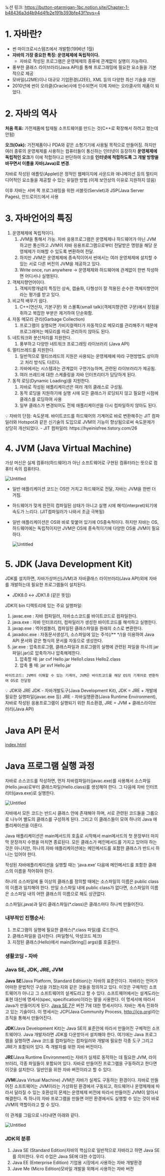 노션 링크: https://button-ptarmigan-1bc.notion.site/Chapter-1-b48436a3d4b94d4fb2e191b393bfe43f?pvs=4
# 1. 자바란?

- 썬 마이크로시스템즈에서 개발함(1996년 1월)
- **자바의 가장 중요한 특징: 운영체제에 독립적이다.**
    - 자바로 작성된 프로그램은 운영체제의 종류에 관계없이 실행이 가능하다.
- 풍부한 클래스 라이브러리(Java API)를 통해 프로그래밍에 필요한 요소들을 기본적으로 제공
- 모바일(J2ME)이나 대규모 기업환경(J2EE), XML 등의 다양한 최신 기술을 지원
- 2010년에 썬이 오라클(Oracle)사에 인수되면서 이제 자바는 오라클사의 제품이 되었다.

# 2. 자바의 역사

**처음 목표:** 가전제품에 탑재될 소프트웨어를 만드는 것(C++로 확장해서 하려고 했는데 안됨)

**오크(Oak):** 가전제품이나 PDA와 같은 소형기기에 사용될 목적으로 만들어짐. 하지만 여러 종류의 운영체제를 사용하는 컴퓨터들이 통신하는 인터넷이 등장하자 **운영체제에 독립적인 오크**가 이에 적합하다고 판단하여 오크를 **인터넷에 적합하도록 그 개발 방향을 바꾸면서 이름을 자바(Java)로 변경**.

자바로 작성된 애플릿(Applet)은 정적인 웹페이지에 사운드와 애니메이션 등의 멀티미디어적인 요소들을 제공할 수 있는 유일한 방법 (이제 보안상의 이유로 지원하지 않음)

이후 자바는 서버 쪽 프로그래밍을 위한 서블릿(Servlet)과 JSP(Java Server Pages), 안드로이드에서 사용

# 3. 자바언어의 특징

1. 운영체제에 독립적이다.
    1. JVM을 통해서 가능. 자바 응용프로그램은 운영체제나 하드웨어가 아닌 JVM하고만 통신하고 JVM이 자바 응용프로그램으로부터 전달받은 명령을 해당 운영체제가 이해할 수 있도록 변환하여 전달.
    2. 하지만 JVM은 운영체제에 종속적이어서 썬에서는 여러 운영체제에 설치할 수 있는 서로 다른 버전의 JVM을 제공하고 있다.
    3. Write once, run anywhere → 운영체제와 하드웨어에 관계없이 한번 작성하면 어디서나 실행된다.
2. 객체지향언어이다.
    1. 객체지향개념의 특징인 상속, 캡슐화, 다형성이 잘 적용된 순수한 객체지향언어라는 평가를 받고 있다.
3. 비교적 배우기 쉽다.
    1. C++(연산자, 기본구문) 와 스몰톡(small talk)(객체지향관련 구문)에서 장점을 취하고 복잡한 부분은 제거하여 단순화함.
4. 자동 메모리 관리(Garbage Collection)
    1. 프로그램이 실행되면 가비지컬렉터가 자동적으로 메모리를 관리해주기 때문에 프로그래머는 메모리를 따로 관리하지 않아도 된다.
5. 네트워크와 분산처리를 지원한다.
    1. 풍부하고 다양한 네트워크 프로그래밍 라이브러리 (Java API)
6. 멀티쓰레드를 지원한다.
    1. 일반적으로 멀티쓰레드의 지원은 사용되는 운영체제에 따라 구현방법도 상이하고 처리 방식도 다르다.
    2. 자바에서는 시스템과는 관계없이 구현가능하며, 관련된 라이브러리가 제공됨.
    3. 여러 쓰레드에 대한 스케줄링을 자바 인터프리터가 담당하게 된다.
7. 동적 로딩(Dynamic Loading)을 지원한다.
    1. 자바로 작성된 애플리케이션은 여러 개의 클래스로 구성됨.
    2. 동적 로딩을 지원하기에 실행 시에 모든 클래스가 로딩되지 않고 필요한 시점에 클래스를 로딩하여 사용
    3. 일부 클래스가 변경되어도 전체 애플리케이션을 다시 컴파일하지 않아도 된다.

<aside>
💡 자바의 단점: 속도문제. 바이트코드를 하드웨어의 기계어로 바로 변환해주는 JIT 컴파일러와 Hotspot과 같은 신기술의 도입으로 JVM의 기능이 향상됨으로써 속도문제가 상당히 개선되었다.
- JIT 컴파일러: https://hyeinisfree.tistory.com/26

</aside>

# 4. JVM (Java Virtual Machine)

가상 머신은 실제 컴퓨터(하드웨어)가 아닌 소프트웨어로 구현된 컴퓨터라는 뜻으로 컴퓨터 속의 컴퓨터다.

![Untitled](https://prod-files-secure.s3.us-west-2.amazonaws.com/7b02651c-b1e4-4baa-87b9-77c7970989fe/93c780fd-3527-4876-8bb8-4243791f9eb9/Untitled.png)

- 일반 애플리케이션 코드는 OS만 거치고 하드웨어로 전달, 자바는 JVM을 한번 더 거침.
- 하드웨어가 맞게 완전히 컴파일된 상태가 아니고 실행 시에 해석(interpret)되기에 속도가 느리다. (JIT컴파일러가 나와서 조금 극복됨)
- 일반 애플리케이션은 OS와 바로 맞붙어 있기에 OS종속적이다. 하지만 자바는 OS, 하드웨어에는 독립적이지만 JVM은 OS에 종속적이기에 다양한 OS용 JVM이 필요하다.

  ![Untitled](https://prod-files-secure.s3.us-west-2.amazonaws.com/7b02651c-b1e4-4baa-87b9-77c7970989fe/bac16cbc-daa0-41b4-9651-446247323e89/Untitled.png)


# 5. JDK (Java Development Kit)

JDK를 설치하면, 자바가상머신(JVM)과 자바클래스 라이브러리(Java API)외에 자바를 개발하는데 필요한 프로그램들이 설치된다.

- JDK8.0 ↔ JDK1.8 (같은 뜻임)

JDK의 bin 디렉토리에 있는 주요 실행파일:

1. javac.exe : 자바 컴파일러, 자바소스코드를 바이트코드로 컴파일한다.
2. java.exe : 자바 인터프리터, 컴파일러가 생성한 바이트코드를 해석하고 실행한다.
3. javap.exe : 역어셈블러, 컴파일된 클래스파일을 원래의 소스로 변환한다.
4. javadoc.exe : 자동문서생성기, 소스파일에 있는 주석(/** */)을 이용하여 Java API 문서와 같은 형식의 문서를 자동으로 생성한다.
5. jar.exe : 압축프로그램, 클래스파일과 프로그램의 실행에 관련된 파일을 하나의 jar파일(.jar)로 압축하거나 압축해제한다.
    1. 압축할 때: jar cvf Hello.jar Hello1.class Hello2.class
    2. 압축 풀 때: jar xvf Hello.jar

`바이트코드: JVM이 이해할 수 있는 기계어, JVM은 바이트코드를 해당 OS의 기계어로 변환하여 OS로 전달함`

<aside>
💡 JDK와 JRE
JDK - 자바개발도구(Java Development Kit), JDK = JRE + 개발에 필요한 실행파일(javac.exe 등)
JRE - 자바실행환경(Java Runtime Environment), 자바로 작성된 응용프로그램이 실행되기 위한 최소환경, JRE = JVM + 클래스라이브러리(Java API)

</aside>

# Java API 문서

[index.html](https://prod-files-secure.s3.us-west-2.amazonaws.com/7b02651c-b1e4-4baa-87b9-77c7970989fe/397b0a5f-45d2-4670-bc21-949796a988ee/index.html)

# Java 프로그램 실행 과정

자바로 소스코드를 작성하면, 먼저 자바컴파일러(javac.exe)를 사용해서 소스파일(Hello.java)로부터 클래스파일(Hello.class)를 생성해야 한다. 그 다음에 자바 인터프리터(java.exe)로 실행한다.

![Untitled](https://prod-files-secure.s3.us-west-2.amazonaws.com/7b02651c-b1e4-4baa-87b9-77c7970989fe/437c5e29-e6d5-4207-ab6c-2b053e7b5318/Untitled.png)

자바에서 모든 코드는 반드시 클래스 안에 존재해야 하며, 서로 관련된 코드들을 그룹으로 나누어 별도의 클래스를 구성하게 된다. 그리고 이 클래스들이 모여 하나의 Java 애플리케이션을 이룬다.

Java 애플리케이션은 main메서드의 호출로 시작해서 main메서드의 첫 문장부터 마지막 문장까지 수행을 마치면 종료된다. 모든 클래스가 메인메서드를 가지고 있어야 하는 것은 아니지만, 하나의 자바 애플리케이션에는 메인메서드를 포함한 클래스가 반드시 하나는 있어야 한다.

작성된 자바애플리케이션을 실행할 때는 ‘java.exe’ 다음에 메인메서드를 포함한 클래스의 이름을 적어줘야 한다.

하나의 소스파일에 둘 이상의 클래스를 정의할 때에는 소스파일의 이름은 public class의 이름과 일치해야 한다. 만일 소스파일 내에 public class가 없다면, 소스파일의 이름은 소스파일 내의 어떤 클래스의 이름으로 해도 상관없다.

소스파일(.java)과 달리 클래스파일(*.class)은 클래스마다 하나씩 만들어진다.

### 내부적인 진행순서:

1. 프로그램의 실행에 필요한 클래스(*.class 파일)를 로드한다.
2. 클래스파일을 검사한다. (파일형식, 악성코드 체크)
3. 지정된 클래스(Hello)에서 main(String[] args)를 호출한다.

### 생활코딩 - 자바

### Java SE, JDK, JRE, JVM

**Java SE**(Java Platform, Standard Edition)는 자바의 표준안이다. 자바라는 언어가 어떠한 문법적인 구성을 가졌는지와 같은 것들을 정의하고 있다. 이것은 구체적인 소프트웨어가 아니고 그 소프트웨어의 설계도라고 할 수 있다. 소프트웨어에서는 설계도라는 표현 대신에 명세서(spec, specification)이라는 말을 사용한다. 이 명세서에 따라서 Java가 만들어지게 된다. [Java SE 7](http://docs.oracle.com/javase/specs/jls/se7/html/index.html)은 버전 7에 대한 명세서이다. 자바는 계속 진화하고 있는 기술이다. 이 명세서는 JCP(Java Community Process, http://jcp.org)라는 조직을 통해서 만들어진다.

**JDK**(Java Development Kit)는 Java SE의 표준안에 따라서 만들어진 구체적인 소프트웨어다. Java 개발자라면 JDK를 다운받아서 설치해야 한다. 여기에는 Java 프로그램을 실행하면 Java 코드를 컴파일하는 컴파일러와 개발에 필요한 각종 도구 그리고 JRE가 포함되어 있다. 즉 개발자를 위한 자바 버전이다.

**JRE**(Java Runtime Environment)는 자바가 실제로 동작하는 데 필요한 JVM, 라이브러리, 각종 파일들이 포함되어 있다. 자바로 만들어진 프로그램을 구동하려고 한다면 이것을 설치한다. 일반인을 위한 자바 버전이라고 할 수 있다.

**JVM**(Java Virtual Machine) JVM은 자바가 실제도 구동하는 환경이다. 자바로 만들어진 소프트웨어는 JVM이라는 가상화된 환경에서 구동되고, 하드웨어나 운영체제에 따라서 달라질 수 있는 호환성의 문제는 운영체제 버전에 따라서 만들어진 JVM이 알아서 해결한다. 즉 하나의 자바 프로그램을 만들면 어떤 환경에서도 실행할 수 있는 것이 바로 JVM의 역할이라고 할 수 있다.

이 관계를 그림으로 나타내면 아래와 같다.

![Untitled](https://s3-us-west-2.amazonaws.com/secure.notion-static.com/57b588a9-8429-417c-ba62-7b400d9591e2/Untitled.png)

### JDK의 분류

1. Java SE (Standard Edition)자바의 핵심으로 일반적으로 자바라고 하면 Java SE를 의미한다. 우리 수업은 Java SE에 대한 수업이다.
2. Java EE (Enterprise Edition) 기업용 시장에서 사용하는 자바 개발환경
3. Jave Me (Micro Edition)모바일 개발을 위해서 사용하는 자바 버전